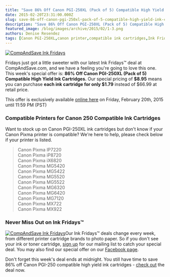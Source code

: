 ```yaml
---
title: "Save 86% Off Canon PGI-250XL (Pack of 5) Compatible High Yield Ink Cartridges - Ink Fridays™"
date: 2015-02-20T23:31:00.000Z
slug: save-86-off-canon-pgi-250xl-pack-of-5-compatible-high-yield-ink-cartridges-ink-fridays
description: "Save 86% Off Canon PGI-250XL (Pack of 5) Compatible High Yield Ink Cartridges - Ink Fridays™"
featured_image: /blog/images/archive/2015/02/1-3.png
authors: Denise Resendez
tags: [Canon PGI-250XL,canon printer,compatible ink cartridges,Ink Fridays™]
---
```


[![CompAndSave Ink Fridays](/blog/images/1.png "Save 86% Off Canon PGI 250 (Pack of 5) Compatible High Yield Ink Cartridges")](https://www.compandsave.com/ink-fridays)

 Fridays just got a little sweeter with our latest Ink Fridays™ deal at CompAndSave.com, and we have a feeling you're going to love this one. This week's special offer is: **86% Off Canon PGI-250XL (Pack of 5) Compatible High Yield Ink Cartridges.** Our special pricing of **$8.95** means you can purchase **each ink cartridge for only $1.79** instead of $66.99 at retail price.

This offer is exclusively available [online here](https://www.compandsave.com/ink-fridays) on Friday, February 20th, 2015 until 11:59 PM (PST)

### Compatible Printers for Canon 250 Compatible Ink Cartridges

Want to stock up on Canon PGI-250XL ink cartridges but don't know if your Canon Pixma printer is compatible? We're here to help, please check below if your printer is listed. 

> Canon Pixma IP7220  
> Canon Pixma iP8720  
> Canon Pixma iX6820  
> Canon Pixma MG5420   
> Canon Pixma MG5422  
> Canon Pixma MG5520  
> Canon Pixma MG5522  
> Canon Pixma MG6320   
> Canon Pixma MG6420  
> Canon Pixma MG7120  
> Canon Pixma MX722  
> Canon Pixma MX922

### Never Miss Out on Ink Fridays™ 

[![CompAndSave Ink Fridays](/blog/images/1.png "Save 86% Off Canon PGI 250 (Pack of 5) Compatible High Yield Ink Cartridges")](https://www.compandsave.com/ink-fridays)Our Ink Fridays™ deals change every week, from different printer cartridge brands to photo paper. So if you don't see your ink or toner cartridge, [sign up](https://www.compandsave.com/ink-fridays) for our mailing list to catch your special deal. You may also find our special offer on our [Facebook page](https://www.facebook.com/compandsave.ink).

Don't forget this week's deal ends at midnight. You still have time to save 86% off Canon PGI-250 compatible high yield ink cartridges - [check out](https://www.compandsave.com/ink-fridays) the deal now.